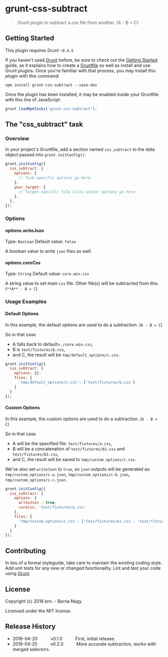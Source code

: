 # grunt-css-subtract

> Grunt plugin to subtract a css file from another. (A - B = C)

## Getting Started
This plugin requires Grunt `~0.4.5`

If you haven't used [Grunt](http://gruntjs.com/) before, be sure to check out the [Getting Started](http://gruntjs.com/getting-started) guide, as it explains how to create a [Gruntfile](http://gruntjs.com/sample-gruntfile) as well as install and use Grunt plugins. Once you're familiar with that process, you may install this plugin with this command:

```shell
npm install grunt-css-subtract --save-dev
```

Once the plugin has been installed, it may be enabled inside your Gruntfile with this line of JavaScript:

```js
grunt.loadNpmTasks('grunt-css-subtract');
```

## The "css_subtract" task

### Overview
In your project's Gruntfile, add a section named `css_subtract` to the data object passed into `grunt.initConfig()`.

```js
grunt.initConfig({
  css_subtract: {
    options: {
      // Task-specific options go here.
    },
    your_target: {
      // Target-specific file lists and/or options go here.
    },
  },
});
```

### Options

#### options.writeJson
Type: `Boolean`
Default value: `false`

A boolean value to write `json` files as well.

#### options.coreCss
Type: `String`
Default value: `core.min.css`

A string value to set main `css` file. Other file(s) will be subtracted from this. (`**A** - B = C`)

### Usage Examples

#### Default Options
In this example, the default options are used to do a subtraction. (`A - B = C`)

So in that case
* A falls back to default=`./core.min.css`,
* B is `test/fixtures/b.css`,
* and C, the result will be `tmp/default_options/c.css`.

```js
grunt.initConfig({
  css_subtract: {
    options: {},
    files: {
      'tmp/default_options/c.css': ['test/fixtures/b.css']
    }
  }
});
```

#### Custom Options
In this example, the custom options are used to do a subtraction. (`A - B = C`)

So in that case
* A will be the specified file: `test/fixtures/a.css`,
* B will be a concatenation of `test/fixtures/b1.css` and `test/fixtures/b2.css`,
* and C, the result will be saved to `tmp/custom_options/c.css`.

We've also set `writeJson` to `true`, so `json` outputs will be generated as: `tmp/custom_options/c-a.json`, `tmp/custom_options/c-b.json`, `tmp/custom_options/c-c.json`.

```js
grunt.initConfig({
  css_subtract: {
    options: {
      writeJson : true,
      coreCss: 'test/fixtures/a.css'
    },
    files: {
      'tmp/custom_options/c.css': ['test/fixtures/b1.css', 'test/fixtures/b2.css']
    }
  }
});
```

## Contributing
In lieu of a formal styleguide, take care to maintain the existing coding style. Add unit tests for any new or changed functionality. Lint and test your code using [Grunt](http://gruntjs.com/).

## License
Copyright (c) 2016 brn. - Barna Nagy

Licensed under the MIT license.

## Release History
* 2016-04-20   v0.1.0   First, initial release.
* 2016-04-25   v0.2.0   More accurate subtraction, works with merged selectors.
